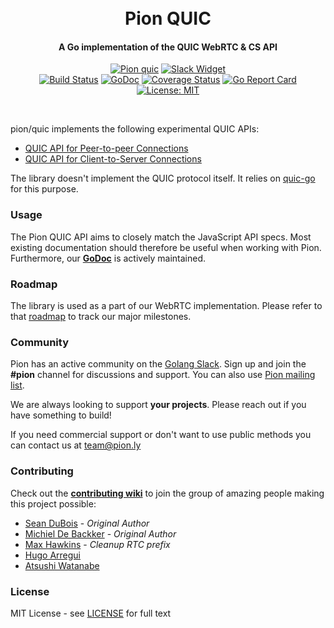 <h1 align="center">
  <br>
  Pion QUIC
  <br>
</h1>
<h4 align="center">A Go implementation of the QUIC WebRTC & CS API</h4>
<p align="center">
  <a href="https://pion.ly"><img src="https://img.shields.io/badge/pion-webrtc-gray.svg?longCache=true&colorB=brightgreen" alt="Pion quic"></a>
  <!--<a href="https://sourcegraph.com/github.com/pion/webrtc?badge"><img src="https://sourcegraph.com/github.com/pion/webrtc/-/badge.svg" alt="Sourcegraph Widget"></a>-->
  <a href="https://pion.ly/slack"><img src="https://img.shields.io/badge/join-us%20on%20slack-gray.svg?longCache=true&logo=slack&colorB=brightgreen" alt="Slack Widget"></a>
  <br>
  <a href="https://travis-ci.org/pion/quic"><img src="https://travis-ci.org/pion/quic.svg?branch=master" alt="Build Status"></a>
  <a href="https://godoc.org/github.com/pion/quic"><img src="https://godoc.org/github.com/pion/quic?status.svg" alt="GoDoc"></a>
  <a href="https://coveralls.io/github/pion/quic"><img src="https://coveralls.io/repos/github/pion/quic/badge.svg" alt="Coverage Status"></a>
  <a href="https://goreportcard.com/report/github.com/pion/quic"><img src="https://goreportcard.com/badge/github.com/pion/quic" alt="Go Report Card"></a>
  <a href="LICENSE"><img src="https://img.shields.io/badge/License-MIT-yellow.svg" alt="License: MIT"></a>
</p>
<br>

pion/quic implements the following experimental QUIC APIs:
- [QUIC API for Peer-to-peer Connections](https://w3c.github.io/webrtc-quic/)
- [QUIC API for Client-to-Server Connections](https://w3c.github.io/webrtc-quic/cs)

The library doesn't implement the QUIC protocol itself. It relies on [quic-go](https://github.com/lucas-clemente/quic-go) for this purpose.

### Usage
The Pion QUIC API aims to closely match the JavaScript API specs. Most existing documentation should therefore be useful when working with Pion. Furthermore, our **[GoDoc](https://godoc.org/github.com/pion/quic)** is actively maintained.

### Roadmap
The library is used as a part of our WebRTC implementation. Please refer to that [roadmap](https://github.com/pion/webrtc/issues/9) to track our major milestones.

### Community
Pion has an active community on the [Golang Slack](https://invite.slack.golangbridge.org/). Sign up and join the **#pion** channel for discussions and support. You can also use [Pion mailing list](https://groups.google.com/forum/#!forum/pion).

We are always looking to support **your projects**. Please reach out if you have something to build!

If you need commercial support or don't want to use public methods you can contact us at [team@pion.ly](mailto:team@pion.ly)

### Contributing
Check out the **[contributing wiki](https://github.com/pion/webrtc/wiki/Contributing)** to join the group of amazing people making this project possible:

* [Sean DuBois](https://github.com/Sean-Der) - *Original Author*
* [Michiel De Backker](https://github.com/backkem) - *Original Author*
* [Max Hawkins](https://github.com/maxhawkins) - *Cleanup RTC prefix*
* [Hugo Arregui](https://github.com/hugoArregui)
* [Atsushi Watanabe](https://github.com/at-wat)

### License
MIT License - see [LICENSE](LICENSE) for full text
